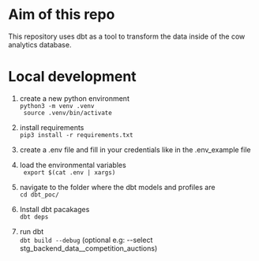 # Aim of this repo

This repository uses dbt as a tool to transform the data inside of the cow analytics database.

# Local development
1. create a new python environment  
    ``` python3 -m venv .venv ```  
    ``` source .venv/bin/activate```

2. install requirements  
    ```pip3 install -r requirements.txt```

3. create a .env file and fill in your credentials like in the .env_example file  

4. load the environmental variables  
   ``` export $(cat .env | xargs)```

3. navigate to the folder where the dbt models and profiles are  
    ```cd dbt_poc/```

4. Install dbt pacakages  
    ```dbt deps```
    
4. run dbt   
   ``` dbt build --debug ``` (optional e.g: --select stg_backend_data__competition_auctions)
